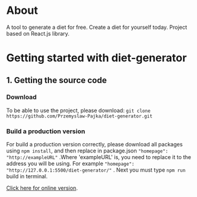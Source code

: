 # About
A tool to generate a diet for free. Create a diet for yourself today.
Project based on React.js library. 

# Getting started with diet-generator
## 1. Getting the source code
### Download
To be able to use the project, please download:
`git clone https://github.com/Przemyslaw-Pajka/diet-generator.git`

### Build a production version
For build a production version correctly, please download all packages using `npm install`, and then replace in package.json `"homepage": "http://exampleURL"` .Where 'exampleURL' is, you need to replace it to the address you will be using. For example `"homepage": "http://127.0.0.1:5500/diet-generator/"` . Next you must type `npm run` build in terminal.


[Click here for online version](https://przemyslaw-pajka.github.io/diet-generator/).
